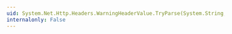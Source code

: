 ```yaml
---
uid: System.Net.Http.Headers.WarningHeaderValue.TryParse(System.String,System.Net.Http.Headers.WarningHeaderValue@)
internalonly: False
---
```

